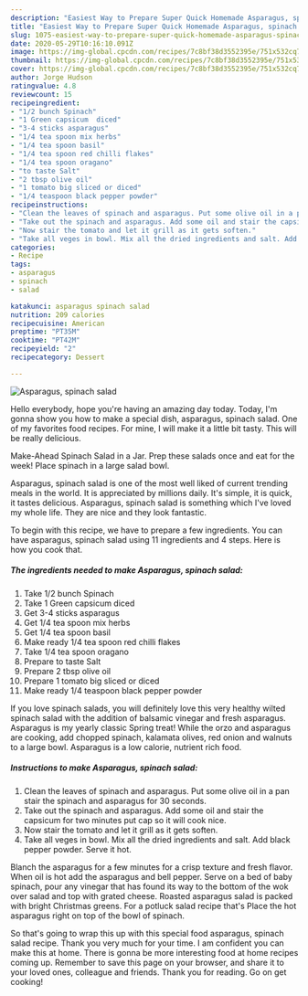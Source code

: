 ```yaml
---
description: "Easiest Way to Prepare Super Quick Homemade Asparagus, spinach salad"
title: "Easiest Way to Prepare Super Quick Homemade Asparagus, spinach salad"
slug: 1075-easiest-way-to-prepare-super-quick-homemade-asparagus-spinach-salad
date: 2020-05-29T10:16:10.091Z
image: https://img-global.cpcdn.com/recipes/7c8bf38d3552395e/751x532cq70/asparagus-spinach-salad-recipe-main-photo.jpg
thumbnail: https://img-global.cpcdn.com/recipes/7c8bf38d3552395e/751x532cq70/asparagus-spinach-salad-recipe-main-photo.jpg
cover: https://img-global.cpcdn.com/recipes/7c8bf38d3552395e/751x532cq70/asparagus-spinach-salad-recipe-main-photo.jpg
author: Jorge Hudson
ratingvalue: 4.8
reviewcount: 15
recipeingredient:
- "1/2 bunch Spinach"
- "1 Green capsicum  diced"
- "3-4 sticks asparagus"
- "1/4 tea spoon mix herbs"
- "1/4 tea spoon basil"
- "1/4 tea spoon red chilli flakes"
- "1/4 tea spoon oragano"
- "to taste Salt"
- "2 tbsp olive oil"
- "1 tomato big sliced or diced"
- "1/4 teaspoon black pepper powder"
recipeinstructions:
- "Clean the leaves of spinach and asparagus. Put some olive oil in a pan stair the spinach and asparagus for 30 seconds."
- "Take out the spinach and asparagus. Add some oil and stair the capsicum for two minutes put cap so it will cook nice."
- "Now stair the tomato and let it grill as it gets soften."
- "Take all veges in bowl. Mix all the dried ingredients and salt. Add black pepper powder. Serve it hot."
categories:
- Recipe
tags:
- asparagus
- spinach
- salad

katakunci: asparagus spinach salad 
nutrition: 209 calories
recipecuisine: American
preptime: "PT35M"
cooktime: "PT42M"
recipeyield: "2"
recipecategory: Dessert

---
```



![Asparagus, spinach salad](https://img-global.cpcdn.com/recipes/7c8bf38d3552395e/751x532cq70/asparagus-spinach-salad-recipe-main-photo.jpg)

Hello everybody, hope you're having an amazing day today. Today, I'm gonna show you how to make a special dish, asparagus, spinach salad. One of my favorites food recipes. For mine, I will make it a little bit tasty. This will be really delicious.

Make-Ahead Spinach Salad in a Jar. Prep these salads once and eat for the week! Place spinach in a large salad bowl.

Asparagus, spinach salad is one of the most well liked of current trending meals in the world. It is appreciated by millions daily. It's simple, it is quick, it tastes delicious. Asparagus, spinach salad is something which I've loved my whole life. They are nice and they look fantastic.


To begin with this recipe, we have to prepare a few ingredients. You can have asparagus, spinach salad using 11 ingredients and 4 steps. Here is how you cook that.

<!--inarticleads1-->

##### The ingredients needed to make Asparagus, spinach salad:

1. Take 1/2 bunch Spinach
1. Take 1 Green capsicum  diced
1. Get 3-4 sticks asparagus
1. Get 1/4 tea spoon mix herbs
1. Get 1/4 tea spoon basil
1. Make ready 1/4 tea spoon red chilli flakes
1. Take 1/4 tea spoon oragano
1. Prepare to taste Salt
1. Prepare 2 tbsp olive oil
1. Prepare 1 tomato big sliced or diced
1. Make ready 1/4 teaspoon black pepper powder


If you love spinach salads, you will definitely love this very healthy wilted spinach salad with the addition of balsamic vinegar and fresh asparagus. Asparagus is my yearly classic Spring treat! While the orzo and asparagus are cooking, add chopped spinach, kalamata olives, red onion and walnuts to a large bowl. Asparagus is a low calorie, nutrient rich food. 

<!--inarticleads2-->

##### Instructions to make Asparagus, spinach salad:

1. Clean the leaves of spinach and asparagus. Put some olive oil in a pan stair the spinach and asparagus for 30 seconds.
1. Take out the spinach and asparagus. Add some oil and stair the capsicum for two minutes put cap so it will cook nice.
1. Now stair the tomato and let it grill as it gets soften.
1. Take all veges in bowl. Mix all the dried ingredients and salt. Add black pepper powder. Serve it hot.


Blanch the asparagus for a few minutes for a crisp texture and fresh flavor. When oil is hot add the asparagus and bell pepper. Serve on a bed of baby spinach, pour any vinegar that has found its way to the bottom of the wok over salad and top with grated cheese. Roasted asparagus salad is packed with bright Christmas greens. For a potluck salad recipe that&#39;s Place the hot asparagus right on top of the bowl of spinach. 

So that's going to wrap this up with this special food asparagus, spinach salad recipe. Thank you very much for your time. I am confident you can make this at home. There is gonna be more interesting food at home recipes coming up. Remember to save this page on your browser, and share it to your loved ones, colleague and friends. Thank you for reading. Go on get cooking!
